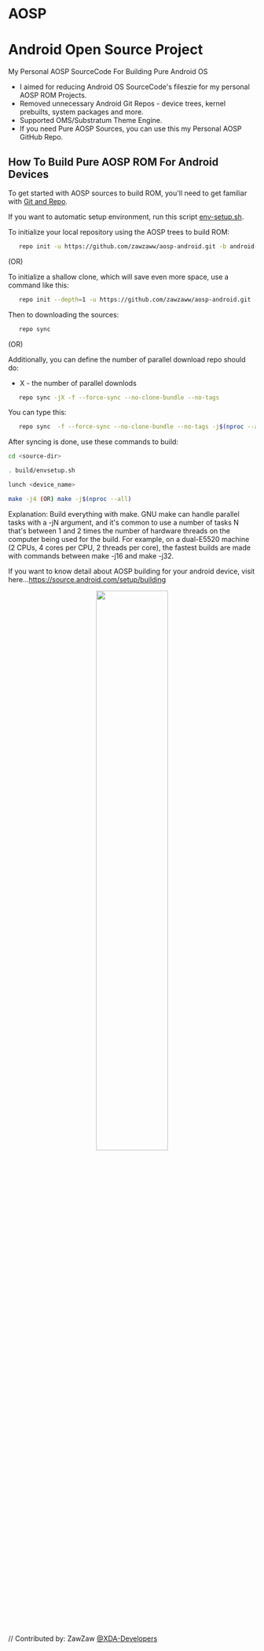 # AOSP
# Android Open Source Project

My Personal AOSP SourceCode For Building Pure Android OS
- I aimed for reducing Android OS SourceCode's fileszie for my personal AOSP ROM Projects.
- Removed unnecessary Android Git Repos - device trees, kernel prebuilts, system packages and more.
- Supported OMS/Substratum Theme Engine.
- If you need Pure AOSP Sources, you can use this my Personal AOSP GitHub Repo.

## How To Build Pure AOSP ROM For Android Devices
To get started with AOSP sources to build ROM, you'll need to get
familiar with [Git and Repo](https://source.android.com/source/using-repo.html).

If you want to automatic setup environment, run this script [env-setup.sh](https://github.com/zawzaww/aosp-android/blob/android-8.1.0/env-setup/env-setup.sh).

To initialize your local repository using the AOSP trees to build ROM:
```bash
   repo init -u https://github.com/zawzaww/aosp-android.git -b android-8.1.0
```

(OR)

To initialize a shallow clone, which will save even more space, use a command like this:
```bash
   repo init --depth=1 -u https://github.com/zawzaww/aosp-android.git -b android-8.1.0
```

Then to downloading the sources:
```bash
   repo sync
```

 (OR)

Additionally, you can define the number of parallel download repo should do:
- X - the number of parallel downlods
```bash
   repo sync -jX -f --force-sync --no-clone-bundle --no-tags
```
You can type this:
```bash
   repo sync  -f --force-sync --no-clone-bundle --no-tags -j$(nproc --all)
```

After syncing is done, use these commands to build:
```bash
cd <source-dir>

. build/envsetup.sh

lunch <device_name>

make -j4 (OR) make -j$(nproc --all)
```   
   
Explanation:
Build everything with make. GNU make can handle parallel tasks with a -jN argument, and it's common to use a number of tasks N that's between 1 and 2 times the number of hardware threads on the computer being used for the build. For example, on a dual-E5520 machine (2 CPUs, 4 cores per CPU, 2 threads per core), the fastest builds are made with commands between make -j16 and make -j32.

If you want to know detail about AOSP building for your android device, 
visit here...https://source.android.com/setup/building

<center><img src="http://androiddeveloper.galileo.edu/wp-content/uploads/2017/04/android-open-source-project-e1493408015792.png" height="54%" width="54%;"/></center>

// Contributed by: ZawZaw [@XDA-Developers](https://forum.xda-developers.com/member.php?u=7581611)
